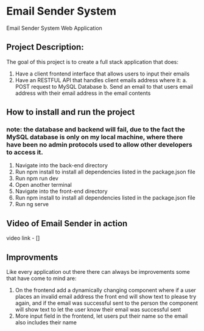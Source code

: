 # Email Sender System

Email Sender System Web Application

## Project Description:

The goal of this project is to create a full stack application that does: 
  1. Have a client frontend interface that allows users to input their emails
  2. Have an RESTFUL API that handles client emails address where it:
      a. POST request to MySQL Database
      b. Send an email to that users email address with their email address in the email contents


## How to install and run the project 

### note: the database and backend will fail, due to the fact the MySQL database is only on my local machine, where there have been no admin protocols used to allow other developers to access it. 

1. Navigate into the back-end directory
2. Run npm install to install all dependencies listed in the package.json file
3. Run npm run dev 
4. Open another terminal
5. Navigate into the front-end directory
6. Run npm install to install all dependencies listed in the package.json file
7. Run ng serve

## Video of Email Sender in action

video link  - []

## Improvments 

Like every application out there there can always be improvements some that have come to mind are:
1. On the frontend add a dynamically changing component where if a user places an invalid email address the front end will show text to please try again, and if the email was successful sent to the person the component will show text to let the user know their email was successful sent
2. More input field in the frontend, let users put their name so the email also includes their name




